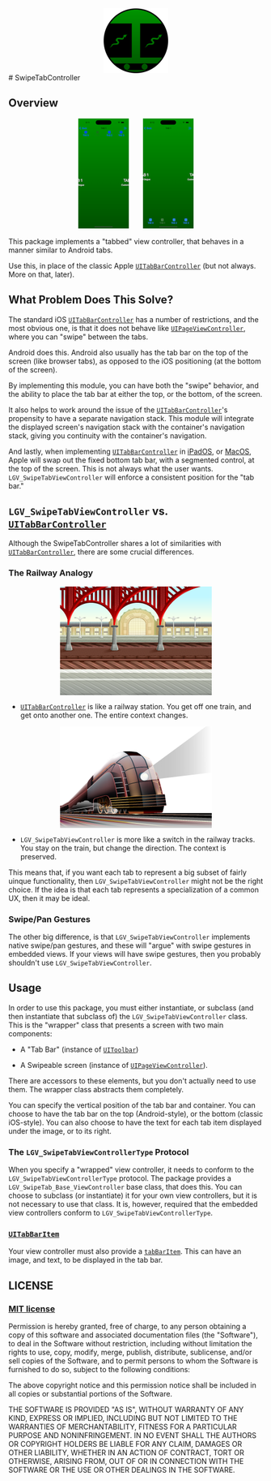 <div><img src="icon.png" style="margin:auto; display: block" /></div>
# SwipeTabController

## Overview

<div style="display: table; margin: auto"><img src="img/Topsy.png" /> <img src="img/Turvy.png" style="margin-left: 2em" /></div>

This package implements a "tabbed" view controller, that behaves in a manner similar to Android tabs.

Use this, in place of the classic Apple [`UITabBarController`](https://developer.apple.com/documentation/uikit/uitabbarcontroller/) (but not always. More on that, later).

## What Problem Does This Solve?

The standard iOS [`UITabBarController`](https://developer.apple.com/documentation/uikit/uitabbarcontroller/) has a number of restrictions, and the most obvious one, is that it does not behave like [`UIPageViewController`](https://developer.apple.com/documentation/uikit/uipageviewcontroller/), where you can "swipe" between the tabs.

Android does this. Android also usually has the tab bar on the top of the screen (like browser tabs), as opposed to the iOS positioning (at the bottom of the screen).

By implementing this module, you can have both the "swipe" behavior, and the ability to place the tab bar at either the top, or the bottom, of the screen.

It also helps to work around the issue of the [`UITabBarController`](https://developer.apple.com/documentation/uikit/uitabbarcontroller/)'s propensity to have a separate navigation stack. This module will integrate the displayed screen's navigation stack with the container's navigation stack, giving you continuity with the container's navigation.

And lastly, when implementing [`UITabBarController`](https://developer.apple.com/documentation/uikit/uitabbarcontroller/) in [iPadOS](https://apple.com/ipados), or [MacOS](https://apple.com/macos), Apple will swap out the fixed bottom tab bar, with a segmented control, at the top of the screen. This is not always what the user wants. ``LGV_SwipeTabViewController`` will enforce a consistent position for the "tab bar."

## ``LGV_SwipeTabViewController`` vs. [`UITabBarController`](https://developer.apple.com/documentation/uikit/uitabbarcontroller/)

Although the SwipeTabController shares a lot of similarities with [`UITabBarController`](https://developer.apple.com/documentation/uikit/uitabbarcontroller/), there are some crucial differences.

### The Railway Analogy

<div><img src="img/station.png" style="margin:auto; display: block" /></div>

- [`UITabBarController`](https://developer.apple.com/documentation/uikit/uitabbarcontroller/) is like a railway station. You get off one train, and get onto another one. The entire context changes.

<div><img src="img/train.png" style="margin:auto; display: block" /></div>

- ``LGV_SwipeTabViewController`` is more like a switch in the railway tracks. You stay on the train, but change the direction. The context is preserved.

This means that, if you want each tab to represent a big subset of fairly uinque functionality, then ``LGV_SwipeTabViewController`` might not be the right choice. If the idea is that each tab represents a specialization of a common UX, then it may be ideal.

### Swipe/Pan Gestures

The other big difference, is that ``LGV_SwipeTabViewController`` implements native swipe/pan gestures, and these will "argue" with swipe gestures in embedded views. If your views will have swipe gestures, then you probably shouldn't use ``LGV_SwipeTabViewController``.

## Usage

In order to use this package, you must either instantiate, or subclass (and then instantiate that subclass of) the ``LGV_SwipeTabViewController`` class. This is the "wrapper" class that presents a screen with two main components:

- A "Tab Bar" (instance of [`UIToolbar`](https://developer.apple.com/documentation/uikit/uitoolbar))
  
- A Swipeable screen (instance of [`UIPageViewController`](https://developer.apple.com/documentation/uikit/uipageviewcontroller/)).

There are accessors to these elements, but you don't actually need to use them. The wrapper class abstracts them completely.

You can specify the vertical position of the tab bar and container. You can choose to have the tab bar on the top (Android-style), or the bottom (classic iOS-style). You can also choose to have the text for each tab item displayed under the image, or to its right.

### The ``LGV_SwipeTabViewControllerType`` Protocol

When you specify a "wrapped" view controller, it needs to conform to the ``LGV_SwipeTabViewControllerType`` protocol. The package provides a ``LGV_SwipeTab_Base_ViewController`` base class, that does this. You can choose to subclass (or instantiate) it for your own view controllers, but it is not necessary to use that class. It is, however, required that the embedded view controllers conform to ``LGV_SwipeTabViewControllerType``.

### [`UITabBarItem`](https://developer.apple.com/documentation/uikit/uitabbaritem)

Your view controller must also provide a [`tabBarItem`](https://developer.apple.com/documentation/uikit/uiviewcontroller/tabbaritem). This can have an image, and text, to be displayed in the tab bar.

## LICENSE

### [MIT license](https://opensource.org/licenses/MIT)
 
Permission is hereby granted, free of charge, to any person obtaining a copy
of this software and associated documentation files (the "Software"), to deal
in the Software without restriction, including without limitation the rights
to use, copy, modify, merge, publish, distribute, sublicense, and/or sell
copies of the Software, and to permit persons to whom the Software is
furnished to do so, subject to the following conditions:

The above copyright notice and this permission notice shall be included in all
copies or substantial portions of the Software.

THE SOFTWARE IS PROVIDED "AS IS", WITHOUT WARRANTY OF ANY KIND, EXPRESS OR
IMPLIED, INCLUDING BUT NOT LIMITED TO THE WARRANTIES OF MERCHANTABILITY,
FITNESS FOR A PARTICULAR PURPOSE AND NONINFRINGEMENT. IN NO EVENT SHALL THE
AUTHORS OR COPYRIGHT HOLDERS BE LIABLE FOR ANY CLAIM, DAMAGES OR OTHER
LIABILITY, WHETHER IN AN ACTION OF CONTRACT, TORT OR OTHERWISE, ARISING FROM,
OUT OF OR IN CONNECTION WITH THE SOFTWARE OR THE USE OR OTHER DEALINGS IN THE
SOFTWARE.

